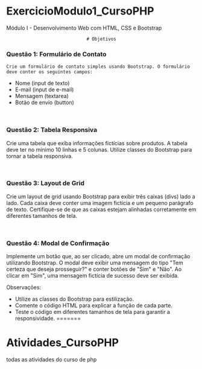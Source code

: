 # ExercicioModulo1_CursoPHP

Módulo I - Desenvolvimento Web com HTML, CSS e Bootstrap

<div align="center">

    # Objetivos

</div>



### Questão 1: Formulário de Contato
    Crie um formulário de contato simples usando Bootstrap. O formulário deve conter os seguintes campos:

- Nome (input de texto)
- E-mail (input de e-mail)
- Mensagem (textarea)
- Botão de envio (button)

<br>

### Questão 2: Tabela Responsiva
Crie uma tabela que exiba informações fictícias sobre produtos. A tabela deve ter no mínimo 10 linhas e 5 colunas. Utilize classes do Bootstrap para tornar a tabela responsiva.

<br>

### Questão 3: Layout de Grid
Crie um layout de grid usando Bootstrap para exibir três caixas (divs) lado a lado. Cada caixa deve conter uma imagem fictícia e um pequeno parágrafo de texto. Certifique-se de que as caixas estejam alinhadas corretamente em diferentes tamanhos de tela.

<br>

### Questão 4: Modal de Confirmação
Implemente um botão que, ao ser clicado, abre um modal de confirmação utilizando Bootstrap. O modal deve exibir uma mensagem do tipo "Tem certeza que deseja prosseguir?" e conter botões de "Sim" e "Não". Ao clicar em "Sim", uma mensagem fictícia de sucesso deve ser exibida.

Observações:

- Utilize as classes do Bootstrap para estilização.
- Comente o código HTML para explicar a função de cada parte.
- Teste o código em diferentes tamanhos de tela para garantir a responsividade.
=======
# Atividades_CursoPHP
todas as atividades do curso de php
